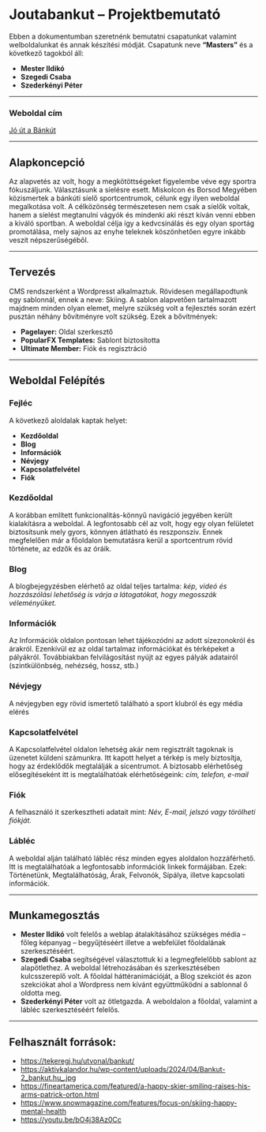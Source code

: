 # Joutabankut – Projektbemutató
Ebben a dokumentumban szeretnénk bemutatni csapatunkat valamint welboldalunkat és annak készítési módját. 
Csapatunk neve **“Masters”** és a következő tagokból áll: 

- **Mester Ildikó**
- **Szegedi Csaba**
- **Szederkényi Péter**
---
### Weboldal cím
[Jó út a Bánkút](https://joutabankut.byethost15.com/)

---
## Alapkoncepció
Az alapvetés az volt, hogy a megkötöttségeket figyelembe véve egy sportra fókuszáljunk. Választásunk a síelésre esett. 
Miskolcon és Borsod Megyében közismertek a bánkúti síelő sportcentrumok, célunk egy ilyen weboldal megalkotása volt.
A célközönség természetesen nem csak a síelők voltak, hanem a síelést megtanulni vágyók és mindenki aki részt kíván venni ebben a kiváló sportban.
A weboldal célja így a kedvcsinálás és egy olyan sportág promotálása, mely sajnos az enyhe teleknek köszönhetően egyre inkább veszít népszerűségéből.

---
## Tervezés
CMS rendszerként a Wordpresst alkalmaztuk. Rövidesen megállapodtunk egy sablonnál, ennek a neve: Skiing.
A sablon alapvetően tartalmazott majdnem minden olyan elemet, melyre szükség volt a fejlesztés során ezért pusztán néhány bővítményre volt szükség. 
Ezek a bővítmények: 
- **Pagelayer:** Oldal szerkesztő
- **PopularFX Templates:** Sablont biztosította
- **Ultimate Member:** Fiók és regisztráció

---
## Weboldal Felépítés
### Fejléc 
A következő aloldalak kaptak helyet: 
- **Kezdőoldal**
- **Blog**
- **Információk**
- **Névjegy**
- **Kapcsolatfelvétel**
- **Fiók**

### Kezdőoldal
A korábban említett funkcionalitás-könnyű navigáció jegyében került kialakításra a weboldal. A legfontosabb cél az volt, hogy egy olyan felületet biztosítsunk mely gyors, könnyen átlátható és reszponszív. Ennek megfelelően már a főoldalon bemutatásra kerül a sportcentrum rövid története, az edzők és az óráik.

### Blog
A blogbejegyzésben elérhető az oldal teljes tartalma: _kép, videó és hozzászólási lehetőség is várja a látogatókat, hogy megosszák véleményüket._

### Információk
Az Információk oldalon pontosan lehet tájékozódni az adott sízezonokról és árakról. Ezenkívül ez az oldal tartalmaz információkat és térképeket a pályákról. Továbbiakban felvilágosítást nyújt az egyes pályák adatairól (szintkülönbség, nehézség, hossz, stb.) 

### Névjegy
A névjegyben egy rövid ismertető található a sport klubról és egy média elérés

### Kapcsolatfelvétel
A Kapcsolatfelvétel oldalon lehetség akár nem regisztrált tagoknak is üzenetet küldeni számunkra. Itt kapott helyet a térkép is mely biztosítja, hogy az érdeklődők megtalálják a sícentrumot. A biztosabb elérhetőség elősegítéseként itt is megtalálhatóak elérhetőségeink: _cím, telefon, e-mail_

### Fiók
A felhasználó it szerkesztheti adatait mint: _Név, E-mail, jelszó vagy törölheti fiókját._

### Lábléc
A weboldal alján található lábléc rész minden egyes aloldalon hozzáférhető. Itt is megtalálhatóak a legfontosabb információk linkek formájában. Ezek: Történetünk, Megtalálhatóság, Árak, Felvonók, Sípálya, illetve kapcsolati információk. 

---
## Munkamegosztás
- **Mester Ildikó** volt felelős a weblap átalakításához szükséges média – főleg képanyag – begyűjtéséért illetve a webfelület főoldalának szerkesztéséért. 
- **Szegedi Csaba** segítségével választottuk ki a legmegfelelőbb sablont az alapötlethez. A weboldal létrehozásában és szerkesztésében kulcsszereplő volt. A főoldal háttéranimációját, a Blog szekciót és azon szekciókat ahol a Wordpress nem kívánt együttműködni a sablonnal ő oldotta meg. 
- **Szederkényi Péter** volt az ötletgazda. A weboldalon a főoldal, valamint a lábléc szerkesztéséért felelős.

---
## Felhasznált források: 
- https://tekeregj.hu/utvonal/bankut/
- https://aktivkalandor.hu/wp-content/uploads/2024/04/Bankut-2_bankut.hu_.jpg
- https://fineartamerica.com/featured/a-happy-skier-smiling-raises-his-arms-patrick-orton.html
- https://www.snowmagazine.com/features/focus-on/skiing-happy-mental-health
- https://youtu.be/bO4j38Az0Cc
